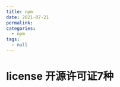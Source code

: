 ```yaml
---
title: npm
date: 2021-07-21
permalink: 
categories: 
  - npm
tags: 
  - null
--- 
```

# license 开源许可证7种

